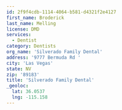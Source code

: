 ```yaml
---
id: 2f9f4cdb-1114-4064-b581-d4321f2e4127
first_name: Broderick
last_name: Melling
license: DMD
services:
  - Dentist
category: Dentists
org_name: 'Silverado Family Dental'
address: '9777 Bermuda Rd '
city: 'Las Vegas'
state: NV
zip: '89183'
title: 'Silverado Family Dental'
_geoloc:
  lat: 36.0537
  lng: -115.158
---
```

